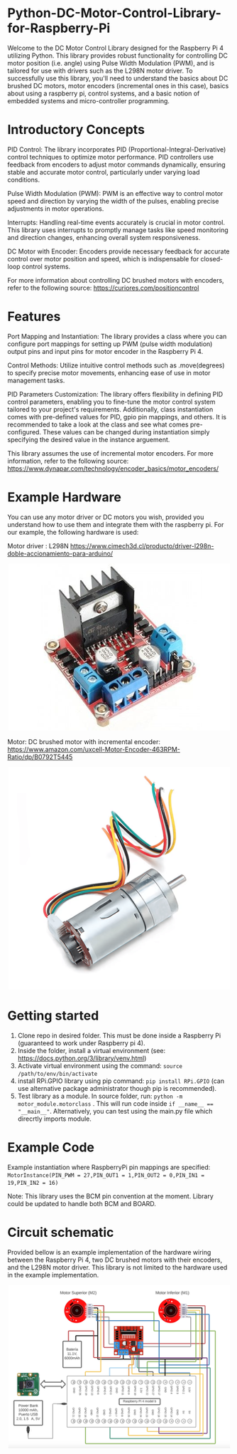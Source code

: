 # Python-DC-Motor-Control-Library-for-Raspberry-Pi

Welcome to the DC Motor Control Library designed for the Raspberry Pi 4 utilizing Python. This library provides robust functionality for controlling DC motor position (i.e. angle) using Pulse Width Modulation (PWM), and is tailored for use with drivers such as the L298N motor driver. To successfully use this library, you'll need to understand the basics about DC brushed DC motors, motor encoders (incremental ones in this case), basics about using a raspberry pi, control systems, and a basic notion of embedded systems and micro-controller programming.

# Introductory Concepts

PID Control: The library incorporates PID (Proportional-Integral-Derivative) control techniques to optimize motor performance. PID controllers use feedback from encoders to adjust motor commands dynamically, ensuring stable and accurate motor control, particularly under varying load conditions.

Pulse Width Modulation (PWM): PWM is an effective way to control motor speed and direction by varying the width of the pulses, enabling precise adjustments in motor operations.

Interrupts: Handling real-time events accurately is crucial in motor control. This library uses interrupts to promptly manage tasks like speed monitoring and direction changes, enhancing overall system responsiveness.

DC Motor with Encoder: Encoders provide necessary feedback for accurate control over motor position and speed, which is indispensable for closed-loop control systems.

For more information about controlling DC brushed motors with encoders, refer to the following source: https://curiores.com/positioncontrol


# Features

Port Mapping and Instantiation: The library provides a class where you can configure port mappings for setting up PWM (pulse width modulation) output pins and input pins for motor encoder in the Raspberry Pi 4.

Control Methods: Utilize intuitive control methods such as .move(degrees) to specify precise motor movements, enhancing ease of use in motor management tasks.

PID Parameters Customization: The library offers flexibility in defining PID control parameters, enabling you to fine-tune the motor control system tailored to your project's requirements. Additionally, class instantiation comes with pre-defined values for PID, gpio pin mappings, and others. It is recommended to take a look at the class and see what comes pre-configured. These values can be changed during instantiation simply specifying the desired value in the instance arguement.

This library assumes the use of incremental motor encoders. For more information, refer to the following source: https://www.dynapar.com/technology/encoder_basics/motor_encoders/

# Example Hardware
You can use any motor driver or DC motors you wish, provided you understand how to use them and integrate them with the raspberry pi. For our example, the following hardware is used:

Motor driver : L298N https://www.cimech3d.cl/producto/driver-l298n-doble-accionamiento-para-arduino/

<div align="center">
  <img src="images/H-bridge-driver.jpg" alt="Alt Text"  width="500" height="auto">
</div>

Motor: DC brushed motor with incremental encoder:  https://www.amazon.com/uxcell-Motor-Encoder-463RPM-Ratio/dp/B0792T5445

<div align="center">
  <img src="images/dc_motor.png" alt="Alt Text"  width="500" height="auto">
</div>

# Getting started

1. Clone repo in desired folder. This must be done inside a Raspberry Pi (guaranteed to work under Raspberry pi 4).
2. Inside the folder, install a virtual environment (see: https://docs.python.org/3/library/venv.html)
3. Activate virtual environment using the command: `source /path/to/env/bin/activate`
4. install RPi.GPIO library using pip command: `pip install RPi.GPIO` (can use alternative package administrator though pip is recommended).
5. Test library as a module. In source folder, run: `python -m motor_module.motorclass` . This will run code inside `if __name__ == "__main__"`. Alternatively, you can test using the main.py file which direcrtly imports module.

# Example Code

Example instantiation where RaspberryPi pin mappings are specified:
`MotorInstance(PIN_PWM = 27,PIN_OUT1 = 1,PIN_OUT2 = 0,PIN_IN1 = 19,PIN_IN2 = 16)`

Note: This library uses the BCM pin convention at the moment. Library could be updated to handle both BCM and BOARD.

# Circuit schematic
Provided bellow is an example implementation of the hardware wiring between the Raspberry Pi 4, two DC brushed motors with their encoders, and the L298N motor driver. This library is not limited to the hardware used in the example implementation.

<div align="center">
  <img src="images/circuit_schematic.png" alt="Alt Text"  width="500" height="auto">
</div>
